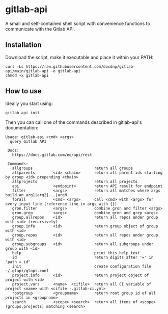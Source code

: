 # gitlab-api

A small and self-contained shell script with convenience functions to communicate with the Gitlab API.

## Installation

Download the script, make it executable and place it within your PATH:

```shell
curl -Ls https://raw.githubusercontent.com/docdnp/gitlab-api/main/gitlab-api -o gitlab-api
chmod +x gitlab-api
```

## How to use

Ideally you start using:

```raw
gitlab-api init
```

Then you can call one of the commands described in gitlab-api's documentation:

```raw
Usage: gitlab-api <cmd> <args>
  query Gitlab API

 Docs:
   https://docs.gitlab.com/ee/api/rest

 Commands:
   allgroups                           return all groups
   allparents        <id> <chain>      return all parent ids starting by group <id> prepending <chain>
   allprojects                         return all projects
   api               <endpoint>        return API result for endpoint
   filter            <args>            return all matches where args build an arg1|arg2|...|argN
   forall            <cmd> <args>      call <cmd> with <args> for every input line (reference line in args with {})
   gron.filter       <args>            combine gron and filter <args>
   gron.grep         <args>            combine gron and grep <args>
   group.allrepos    <id>              return all repos under group with <id> (recursively)
   group.info        <id>              return group object of group with <id>
   group.repos       <id>              return all repos under group with <id>
   group.subgroups   <id>              return all subgroups under group with <id>
   help                                print this help text
   id                                  return digits after '=' in "path = id"
   init                                create configuration file ~/.glapi/glapi.conf
   project.info      <id>              return project object of project with <id>
   project.vars      <name>  <cifile>  return all CI variable of project <name> with <cifile:-.gitlab-ci.yml>
   rootgroup         <groupname>       return root group id of all projects in <groupname>
   search            <scope> <search>  return all items of <scope> (groups,projects) matching <search>
```
